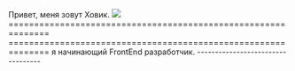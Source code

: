 Привет, меня зовут Ховик. ![](https://user-images.githubusercontent.com/18350557/176309783-0785949b-9127-417c-8b55-ab5a4333674e.gif) ============================================================== 
============================================================== я начинающий FrontEnd разработчик. ----------------------------------
